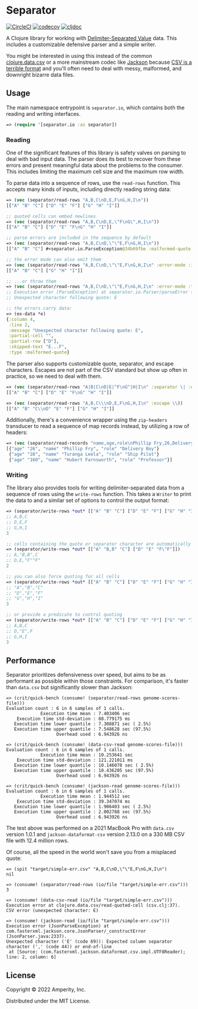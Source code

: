 Separator
=========

[![CircleCI](https://circleci.com/gh/amperity/separator.svg?style=shield&circle-token=1b358576395c3758b3a88b5d265862ca91b0fa2b)](https://circleci.com/gh/amperity/separator)
[![codecov](https://codecov.io/gh/amperity/separator/branch/main/graph/badge.svg)](https://codecov.io/gh/amperity/separator)
[![cljdoc](https://cljdoc.org/badge/com.amperity/separator)](https://cljdoc.org/d/com.amperity/separator/CURRENT)

A Clojure library for working with [Delimiter-Separated Value](https://en.wikipedia.org/wiki/Delimiter-separated_values)
data. This includes a customizable defensive parser and a simple writer.

You might be interested in using this instead of the common
[clojure.data.csv](https://github.com/clojure/data.csv) or a more mainstream
codec like [Jackson](https://github.com/FasterXML/jackson-dataformats-text/tree/master/csv)
because [CSV is a terrible format](http://fuckcsv.com) and you'll often need to
deal with messy, malformed, and downright bizarre data files.


## Usage

The main namespace entrypoint is `separator.io`, which contains both the
reading and writing interfaces.

```clojure
=> (require '[separator.io :as separator])
```

### Reading

One of the significant features of this library is safety valves on parsing to
deal with bad input data. The parser does its best to recover from these errors
and present meaningful data about the problems to the consumer. This includes
limiting the maximum cell size and the maximum row width.

To parse data into a sequence of rows, use the `read-rows` function. This
accepts many kinds of inputs, including directly reading string data:

```clojure
=> (vec (separator/read-rows "A,B,C\nD,E,F\nG,H,I\n"))
[["A" "B" "C"] ["D" "E" "F"] ["G" "H" "I"]]

;; quoted cells can embed newlines
=> (vec (separator/read-rows "A,B,C\nD,E,\"F\nG\",H,I\n"))
[["A" "B" "C"] ["D" "E" "F\nG" "H" "I"]]

;; parse errors are included in the sequence by default
=> (vec (separator/read-rows "A,B,C\nD,\"\"E,F\nG,H,I\n"))
[["A" "B" "C"] #<separator.io.ParseException@34b69fbe :malformed-quote 2:4> ["G" "H" "I"]]

;; the error mode can also omit them
=> (vec (separator/read-rows "A,B,C\nD,\"\"E,F\nG,H,I\n" :error-mode :ignore))
[["A" "B" "C"] ["G" "H" "I"]]

;; ...or throw them
=> (vec (separator/read-rows "A,B,C\nD,\"\"E,F\nG,H,I\n" :error-mode :throw))
;; Execution error (ParseException) at separator.io.Parser/parseError (Parser.java:87).
;; Unexpected character following quote: E

;; the errors carry data:
=> (ex-data *e)
{:column 4,
 :line 2,
 :message "Unexpected character following quote: E",
 :partial-cell "",
 :partial-row ["D"],
 :skipped-text "E...F",
 :type :malformed-quote}
```

The parser also supports customizable quote, separator, and escape characters.
Escapes are not part of the CSV standard but show up often in practice, so we
need to deal with them.

```clojure
=> (vec (separator/read-rows "A|B|C\nD|E|^F\nG^|H|I\n" :separator \| :quote \^))
[["A" "B" "C"] ["D" "E" "F\nG" "H" "I"]]

=> (vec (separator/read-rows "A,B,C\\\nD,E,F\nG,H,I\n" :escape \\))
[["A" "B" "C\\nD" "E" "F"] ["G" "H" "I"]]
```

Additionally, there's a convenience wrapper using the `zip-headers` transducer
to read a sequence of map records instead, by utilizing a row of headers:

```clojure
=> (vec (separator/read-records "name,age,role\nPhillip Fry,26,Delivery Boy\nTuranga Leela,28,Ship Pilot\nHubert Farnsworth,160,Professor\n"))
[{"age" "26", "name" "Phillip Fry", "role" "Delivery Boy"}
 {"age" "28", "name" "Turanga Leela", "role" "Ship Pilot"}
 {"age" "160", "name" "Hubert Farnsworth", "role" "Professor"}]
```

### Writing

The library also provides tools for writing delimiter-separated data from a
sequence of rows using the `write-rows` function. This takes a `Writer` to print the
data to and a similar set of options to control the output format:

```clojure
=> (separator/write-rows *out* [["A" "B" "C"] ["D" "E" "F"] ["G" "H" "I"]])
;; A,B,C
;; D,E,F
;; G,H,I
3

;; cells containing the quote or separator character are automatically quoted
=> (separator/write-rows *out* [["A" "B,B" "C"] ["D" "E" "F\"F"]])
;; A,"B,B",C
;; D,E,"F""F"
2

;; you can also force quoting for all cells
=> (separator/write-rows *out* [["A" "B" "C"] ["D" "E" "F"] ["G" "H" "I"]] :quote? true)
;; "A","B","C"
;; "D","E","F"
;; "G","H","I"
3

;; or provide a predicate to control quoting
=> (separator/write-rows *out* [["A" "B" "C"] ["D" "E" "F"] ["G" "H" "I"]] :quote? #{"E"})
;; A,B,C
;; D,"E",F
;; G,H,I
3
```


## Performance

Separator prioritizes defensiveness over speed, but aims to be as performant as
possible within those constraints. For comparison, it's faster than `data.csv`
but significantly slower than Jackson:

```
=> (crit/quick-bench (consume! (separator/read-rows genome-scores-file)))
Evaluation count : 6 in 6 samples of 1 calls.
             Execution time mean : 7.403406 sec
    Execution time std-deviation : 88.779175 ms
   Execution time lower quantile : 7.308871 sec ( 2.5%)
   Execution time upper quantile : 7.548628 sec (97.5%)
                   Overhead used : 6.943926 ns

=> (crit/quick-bench (consume! (data-csv-read genome-scores-file)))
Evaluation count : 6 in 6 samples of 1 calls.
             Execution time mean : 10.253641 sec
    Execution time std-deviation : 121.221011 ms
   Execution time lower quantile : 10.146078 sec ( 2.5%)
   Execution time upper quantile : 10.436205 sec (97.5%)
                   Overhead used : 6.943926 ns

=> (crit/quick-bench (consume! (jackson-read genome-scores-file)))
Evaluation count : 6 in 6 samples of 1 calls.
             Execution time mean : 1.944512 sec
    Execution time std-deviation : 39.347074 ms
   Execution time lower quantile : 1.906403 sec ( 2.5%)
   Execution time upper quantile : 2.002788 sec (97.5%)
                   Overhead used : 6.943926 ns
```

The test above was performed on a 2021 MacBook Pro with `data.csv` version
1.0.1 and `jackson-dataformat-csv` version 2.13.0 on a 330 MB CSV file with
12.4 million rows.

Of course, all the speed in the world won't save you from a misplaced quote:

```
=> (spit "target/simple-err.csv" "A,B,C\nD,\"\"E,F\nG,H,I\n")
nil

=> (consume! (separator/read-rows (io/file "target/simple-err.csv")))
3

=> (consume! (data-csv-read (io/file "target/simple-err.csv")))
Execution error at clojure.data.csv/read-quoted-cell (csv.clj:37).
CSV error (unexpected character: E)

=> (consume! (jackson-read (io/file "target/simple-err.csv")))
Execution error (JsonParseException) at com.fasterxml.jackson.core.JsonParser/_constructError (JsonParser.java:2337).
Unexpected character ('E' (code 69)): Expected column separator character (',' (code 44)) or end-of-line
 at [Source: (com.fasterxml.jackson.dataformat.csv.impl.UTF8Reader); line: 2, column: 6]
```


## License

Copyright © 2022 Amperity, Inc.

Distributed under the MIT License.
